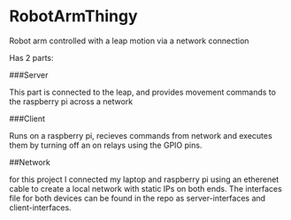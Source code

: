 # RobotArmThingy
Robot arm controlled with a leap motion via a network connection

Has 2 parts:


###Server

This part is connected to the leap, and provides movement commands to the raspberry pi across a network


###Client

Runs on a raspberry pi, recieves commands from network and executes them by turning off an on relays using the GPIO pins.


##Network

for this project I connected my laptop and raspberry pi using an etherenet cable to create a local network with static IPs on both ends.
The interfaces file for both devices can be found in the repo as server-interfaces and client-interfaces.



